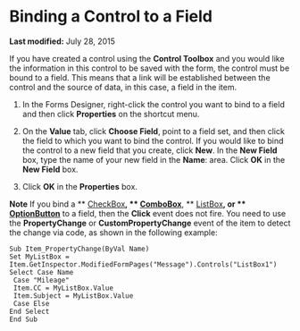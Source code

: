 
# Binding a Control to a Field

 **Last modified:** July 28, 2015

If you have created a control using the  **Control Toolbox** and you would like the information in this control to be saved with the form, the control must be bound to a field. This means that a link will be established between the control and the source of data, in this case, a field in the item.

1. In the Forms Designer, right-click the control you want to bind to a field and then click  **Properties** on the shortcut menu.
    
2. On the  **Value** tab, click **Choose Field**, point to a field set, and then click the field to which you want to bind the control. If you would like to bind the control to a new field that you create, click  **New**. In the  **New Field** box, type the name of your new field in the **Name**: area. Click  **OK** in the **New Field** box.
    
3. Click  **OK** in the **Properties** box.
    

 **Note**  If you bind a  ** [CheckBox](1834855b-f96c-aaa1-24ce-81d1e4e4e1db.md)**,  ** [ComboBox](31e7c1de-ee4e-b3d9-4579-7fc6b215bad3.md)**,  ** [ListBox](f56ba480-f8fe-6d12-265e-3b0a9838af97.md)**, or  ** [OptionButton](8009dd64-44b5-3b66-e8d4-e3535e014396.md)** to a field, then the **Click** event does not fire. You need to use the **PropertyChange** or **CustomPropertyChange** event of the item to detect the change via code, as shown in the following example:




```
Sub Item_PropertyChange(ByVal Name) 
Set MyListBox = Item.GetInspector.ModifiedFormPages("Message").Controls("ListBox1") 
Select Case Name 
 Case "Mileage" 
 Item.CC = MyListBox.Value 
 Item.Subject = MyListBox.Value 
 Case Else 
End Select 
End Sub
```

